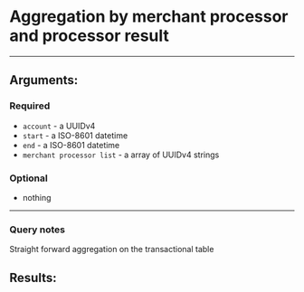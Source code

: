 # Aggregation by merchant processor and processor result

____

## Arguments:

### Required
* `account` - a UUIDv4
* `start` - a ISO-8601 datetime
* `end` - a ISO-8601 datetime
* `merchant processor list` -  a array of UUIDv4 strings

### Optional
* nothing

---
### Query notes

Straight forward aggregation on the transactional table


## Results:
